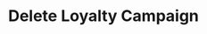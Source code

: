 ---
title: Delete Loyalty Campaign
type: endpoint
category: 639ba2628407100061f5faac
slug: delete-loyalty-program
parentDoc: 639ba2658407100061f5fab6
hidden: false
order: 8
---